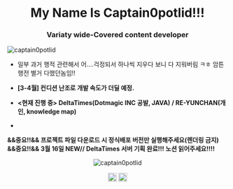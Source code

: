 <h1 align="center">My Name Is Captain0potlid!!!</h1>
<h3 align="center">Variaty wide-Covered content developer</h3>

<p align="left"> <img src="https://komarev.com/ghpvc/?username=captain0potlid" alt="captain0potlid" /> </p>

- 일부 과거 행적 관련해서 어....걱정되서 하나씩 지우다 보니 다 지워버림 ㅋㅎ 암튼 행전 별거 다했던놈임!!

- **[3-4월] 컨디션 난조로 개발 속도가 더딜 예정.**
- **<현재 진행 중> DeltaTimes(Dotmagic INC 공발, JAVA) / RE-YUNCHAN(개인, knowledge map)**
- 
**&&중요!!&& 프로젝트 파일 다운로드 시 정식배포 버전만 실행해주세요(렌더링 금지)**
**&&중요!!&& 3월 16일 NEW// DeltaTimes 서버 기획 완료!!! 노션 읽어주세요!!!!**
<p align="center"> <img src="https://github-readme-stats.vercel.app/api?username=captain0potlid&show_icons=true" alt="captain0potlid" /> </p>

<p align="center">
<a href="https://twitter.com/captain0potlid" target="blank"><img align="center" src="https://cdn.jsdelivr.net/npm/simple-icons@3.0.1/icons/twitter.svg" alt="captain0potlid" height="20" width="20" /></a>
<a href="https://www.youtube.com/c/captain0potlid" target="blank"><img align="center" src="https://cdn.jsdelivr.net/npm/simple-icons@3.0.1/icons/youtube.svg" alt="captain0potlid" height="20" width="20" /></a>
</p>
